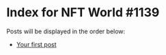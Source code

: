 # Index for NFT World #1139
Posts will be displayed in the order below:

- [Your first post](./001-first.md)


